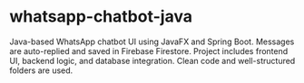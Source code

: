# whatsapp-chatbot-java
Java-based WhatsApp chatbot UI using JavaFX and Spring Boot. Messages are auto-replied and saved in Firebase Firestore. Project includes frontend UI, backend logic, and database integration. Clean code and well-structured folders are used.
